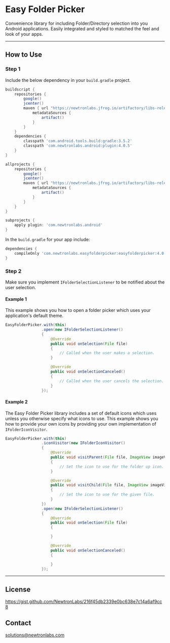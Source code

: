 # Easy Folder Picker
Convenience library for including Folder/Directory selection into you Android applications. Easily integrated and styled to matched the feel and look of your apps.

---

## How to Use 

### Step 1

Include the below dependency in your `build.gradle` project.

```gradle
buildscript {
    repositories {
        google()
        jcenter()
        maven { url "https://newtronlabs.jfrog.io/artifactory/libs-release-local"
            metadataSources {
                artifact()
            }
        }
    }
    dependencies {
        classpath 'com.android.tools.build:gradle:3.5.2'
        classpath 'com.newtronlabs.android:plugin:4.0.5'
    }
}

allprojects {
    repositories {
        google()
        jcenter()
        maven { url "https://newtronlabs.jfrog.io/artifactory/libs-release-local"
            metadataSources {
                artifact()
            }
        }
    }
}

subprojects {
    apply plugin: 'com.newtronlabs.android'
}
```

In the `build.gradle` for your app include:

```gradle
dependencies {
    compileOnly 'com.newtronlabs.easyfolderpicker:easyfolderpicker:4.0.0'
}
```


### Step 2

Make sure you implement `IFolderSelectionListener` to be notified about the user selection.


#### Example 1
This example shows you how to open a folder picker which uses your application's default theme.

```java
EasyFolderPicker.with(this)
                .open(new IFolderSelectionListener()
                {
                    @Override
                    public void onSelection(File file)
                    {
                        // Called when the user makes a selection.
                    }

                    @Override
                    public void onSelectionCanceled()
                    {
                        // Called when the user cancels the selection.
                    }
                });
```

#### Example 2
The Easy Folder Picker library includes a set of default icons which uses unless you otherwise specify what icons to use. This example shows you how to provide your own icons by providing your own implementation of `IFolderIconVisitor`.

```java
EasyFolderPicker.with(this)
                .iconVisitor(new IFolderIconVisitor()
                {
                    @Override
                    public void visitParent(File file, ImageView imageView)
                    {
                        // Set the icon to use for the folder up icon.
                    }

                    @Override
                    public void visitChild(File file, ImageView imageView)
                    {
                        // Set the icon to use for the given file.
                    }
                })
                .open(new IFolderSelectionListener()
                {
                    @Override
                    public void onSelection(File file)
                    {

                    }

                    @Override
                    public void onSelectionCanceled()
                    {

                    }
                });
```

---

## License
https://gist.github.com/NewtronLabs/216f45db2339e0bc638e7c14a6af9cc8

## Contact

solutions@newtronlabs.com
